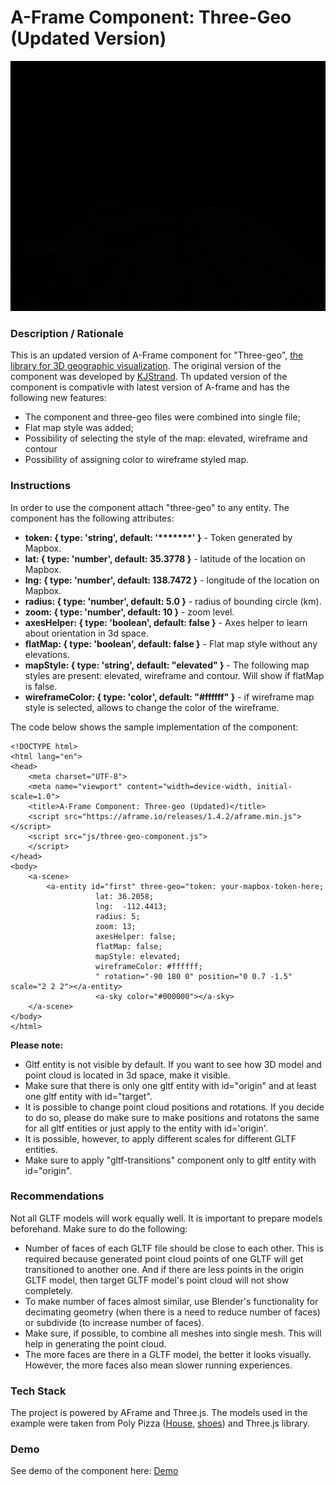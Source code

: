# A-Frame Component: Three-Geo (Updated Version)
<img src="img/screenshot.gif" title="Video screen capture" alt="Video screen capture" height="400">

### **Description / Rationale**
This is an updated version of A-Frame component for "Three-geo", <a href="https://github.com/w3reality/three-geo">the library for 3D geographic visualization</a>.  The original version of the component was developed by <a href="https://github.com/w3reality/three-geo/issues/1">KJStrand</a>. Th updated version of the component is compativle with latest version of A-frame and has the following new features:
* The component and three-geo files were combined into single file;
* Flat map style was added;
* Possibility of selecting the style of the map: elevated, wireframe and contour
* Possibility of assigning color to wireframe styled map.   

### **Instructions**
In order to use the component attach "three-geo" to any entity. The component has the following attributes: 
* <b>token: { type: 'string', default: '*******' }</b> - Token generated by Mapbox.
* <b>lat: { type: 'number', default: 35.3778 }</b> - latitude of the location on Mapbox.
* <b>lng: { type: 'number', default: 138.7472 }</b> - longitude of the location on Mapbox.
* <b>radius: { type: 'number', default: 5.0 }</b> - radius of bounding circle (km).
* <b>zoom: { type: 'number', default: 10 }</b> - zoom level.
* <b>axesHelper: { type: 'boolean', default: false }</b> - Axes helper to learn about orientation in 3d space.
* <b>flatMap: { type: 'boolean', default: false }</b> - Flat map style without any elevations.
* <b>mapStyle: { type: 'string', default: "elevated" }</b> - The following map styles are present: elevated, wireframe and contour. Will show if flatMap is false. 
* <b>wireframeColor: { type: 'color', default: "#ffffff" }</b> - if wireframe map style is selected, allows to change the color of the wireframe. 

The code below shows the sample implementation of the component:
```
<!DOCTYPE html>
<html lang="en">
<head>
    <meta charset="UTF-8">
    <meta name="viewport" content="width=device-width, initial-scale=1.0">
    <title>A-Frame Component: Three-geo (Updated)</title>
    <script src="https://aframe.io/releases/1.4.2/aframe.min.js"></script>
    <script src="js/three-geo-component.js">
    </script>
</head>
<body>
    <a-scene>
        <a-entity id="first" three-geo="token: your-mapbox-token-here;
                   lat: 36.2058;
                   lng:  -112.4413;
                   radius: 5;
                   zoom: 13;
                   axesHelper: false;
                   flatMap: false;
                   mapStyle: elevated;
                   wireframeColor: #ffffff;
                   " rotation="-90 180 0" position="0 0.7 -1.5" scale="2 2 2"></a-entity>
                   <a-sky color="#000000"></a-sky>
    </a-scene>
</body>
</html>
```
<b>Please note:</b> 
* Gltf entity is not visible by default. If you want to see how 3D model and point cloud is located in 3d space, make it visible.
* Make sure that there is only one gltf entity with id="origin" and at least one gltf entity with id="target".   
* It is possible to change point cloud positions and rotations. If you decide to do so, please do make sure to make positions and rotatons the same for all gltf entities or just apply to the entity with id='origin'.   
* It is possible, however, to apply different scales for different GLTF entities.
* Make sure to apply "gltf-transitions" component only to gltf entity with id="origin". 


### **Recommendations**
Not all GLTF models will work equally well. It is important to prepare models beforehand. Make sure to do the following:
* Number of faces of each GLTF file should be close to each other. This is required because generated point cloud points of one GLTF will get transitioned to another one. And if there are less points in the origin GLTF model, then target GLTF model's point cloud will not show completely.
* To make number of faces almost similar, use Blender's functionality for decimating geometry (when there is a need to reduce number of faces) or subdivide (to increase number of faces).
* Make sure, if possible, to combine all meshes into single mesh. This will help in generating the point cloud.
* The more faces are there in a GLTF model, the better it looks visually. However, the more faces also mean slower running experiences.

### **Tech Stack**
The project is powered by AFrame and Three.js. The models used in the example were taken from Poly Pizza (<a href="https://poly.pizza/m/bHyQe5jzdiQ">House</a>, <a href="https://poly.pizza/m/2cAXk_gG3Eh">shoes</a>) and Three.js library.

### **Demo**
See demo of the component here: [Demo](https://pointcloud-transitions.glitch.me/)
